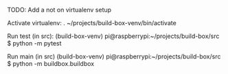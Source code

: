 TODO: Add a not on virtualenv setup

Activate virtualenv:
. ~/projects/build-box-venv/bin/activate

Run test (in src):
(build-box-venv) pi@raspberrypi:~/projects/build-box/src $ python -m pytest 

Run main (in src)
(build-box-venv) pi@raspberrypi:~/projects/build-box/src $ python -m buildbox.buildbox

